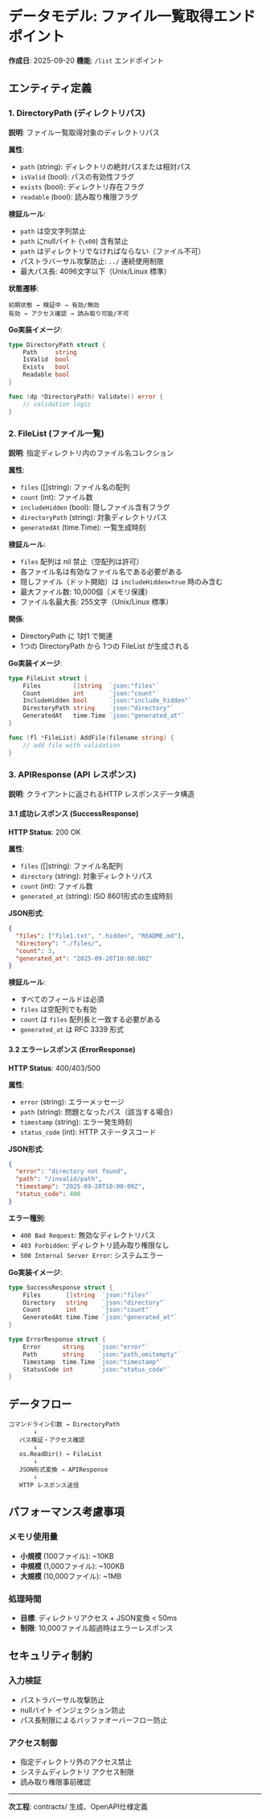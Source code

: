 # データモデル: ファイル一覧取得エンドポイント

**作成日**: 2025-09-20
**機能**: `/list` エンドポイント

## エンティティ定義

### 1. DirectoryPath (ディレクトリパス)
**説明**: ファイル一覧取得対象のディレクトリパス

**属性**:
- `path` (string): ディレクトリの絶対パスまたは相対パス
- `isValid` (bool): パスの有効性フラグ
- `exists` (bool): ディレクトリ存在フラグ
- `readable` (bool): 読み取り権限フラグ

**検証ルール**:
- `path` は空文字列禁止
- `path` にnullバイト (`\x00`) 含有禁止
- `path` はディレクトリでなければならない（ファイル不可）
- パストラバーサル攻撃防止: `../` 連続使用制限
- 最大パス長: 4096文字以下（Unix/Linux 標準）

**状態遷移**:
```
初期状態 → 検証中 → 有効/無効
有効 → アクセス確認 → 読み取り可能/不可
```

**Go実装イメージ**:
```go
type DirectoryPath struct {
    Path     string
    IsValid  bool
    Exists   bool
    Readable bool
}

func (dp *DirectoryPath) Validate() error {
    // validation logic
}
```

### 2. FileList (ファイル一覧)
**説明**: 指定ディレクトリ内のファイル名コレクション

**属性**:
- `files` ([]string): ファイル名の配列
- `count` (int): ファイル数
- `includeHidden` (bool): 隠しファイル含有フラグ
- `directoryPath` (string): 対象ディレクトリパス
- `generatedAt` (time.Time): 一覧生成時刻

**検証ルール**:
- `files` 配列は nil 禁止（空配列は許可）
- 各ファイル名は有効なファイル名である必要がある
- 隠しファイル（ドット開始）は `includeHidden=true` 時のみ含む
- 最大ファイル数: 10,000個（メモリ保護）
- ファイル名最大長: 255文字（Unix/Linux 標準）

**関係**:
- DirectoryPath に 1対1 で関連
- 1つの DirectoryPath から 1つの FileList が生成される

**Go実装イメージ**:
```go
type FileList struct {
    Files         []string  `json:"files"`
    Count         int       `json:"count"`
    IncludeHidden bool      `json:"include_hidden"`
    DirectoryPath string    `json:"directory"`
    GeneratedAt   time.Time `json:"generated_at"`
}

func (fl *FileList) AddFile(filename string) {
    // add file with validation
}
```

### 3. APIResponse (API レスポンス)
**説明**: クライアントに返されるHTTP レスポンスデータ構造

#### 3.1 成功レスポンス (SuccessResponse)
**HTTP Status**: 200 OK

**属性**:
- `files` ([]string): ファイル名配列
- `directory` (string): 対象ディレクトリパス
- `count` (int): ファイル数
- `generated_at` (string): ISO 8601形式の生成時刻

**JSON形式**:
```json
{
  "files": ["file1.txt", ".hidden", "README.md"],
  "directory": "./files/",
  "count": 3,
  "generated_at": "2025-09-20T10:00:00Z"
}
```

**検証ルール**:
- すべてのフィールドは必須
- `files` は空配列でも有効
- `count` は `files` 配列長と一致する必要がある
- `generated_at` は RFC 3339 形式

#### 3.2 エラーレスポンス (ErrorResponse)
**HTTP Status**: 400/403/500

**属性**:
- `error` (string): エラーメッセージ
- `path` (string): 問題となったパス（該当する場合）
- `timestamp` (string): エラー発生時刻
- `status_code` (int): HTTP ステータスコード

**JSON形式**:
```json
{
  "error": "directory not found",
  "path": "/invalid/path",
  "timestamp": "2025-09-20T10:00:00Z",
  "status_code": 400
}
```

**エラー種別**:
- `400 Bad Request`: 無効なディレクトリパス
- `403 Forbidden`: ディレクトリ読み取り権限なし
- `500 Internal Server Error`: システムエラー

**Go実装イメージ**:
```go
type SuccessResponse struct {
    Files       []string  `json:"files"`
    Directory   string    `json:"directory"`
    Count       int       `json:"count"`
    GeneratedAt time.Time `json:"generated_at"`
}

type ErrorResponse struct {
    Error      string    `json:"error"`
    Path       string    `json:"path,omitempty"`
    Timestamp  time.Time `json:"timestamp"`
    StatusCode int       `json:"status_code"`
}
```

## データフロー

```
コマンドライン引数 → DirectoryPath
       ↓
   パス検証・アクセス確認
       ↓
   os.ReadDir() → FileList
       ↓
   JSON形式変換 → APIResponse
       ↓
   HTTP レスポンス送信
```

## パフォーマンス考慮事項

### メモリ使用量
- **小規模** (100ファイル): ~10KB
- **中規模** (1,000ファイル): ~100KB
- **大規模** (10,000ファイル): ~1MB

### 処理時間
- **目標**: ディレクトリアクセス + JSON変換 < 50ms
- **制限**: 10,000ファイル超過時はエラーレスポンス

## セキュリティ制約

### 入力検証
- パストラバーサル攻撃防止
- nullバイト インジェクション防止
- パス長制限によるバッファオーバーフロー防止

### アクセス制御
- 指定ディレクトリ外のアクセス禁止
- システムディレクトリ アクセス制限
- 読み取り権限事前確認

---
**次工程**: contracts/ 生成、OpenAPI仕様定義